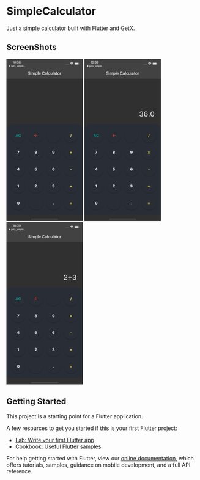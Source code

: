 # SimpleCalculator

Just a simple calculator built with Flutter and GetX. 

## ScreenShots

<img src="screenshots/screenshot1Simple.png" width="200" height="425">  <img src="screenshots/screenshot2Simple.png" width="200" height="425">
<img src="screenshots/screenshot3Simple.png" width="200" height="425">   



## Getting Started

This project is a starting point for a Flutter application.

A few resources to get you started if this is your first Flutter project:

- [Lab: Write your first Flutter app](https://flutter.dev/docs/get-started/codelab)
- [Cookbook: Useful Flutter samples](https://flutter.dev/docs/cookbook)

For help getting started with Flutter, view our
[online documentation](https://flutter.dev/docs), which offers tutorials,
samples, guidance on mobile development, and a full API reference.
